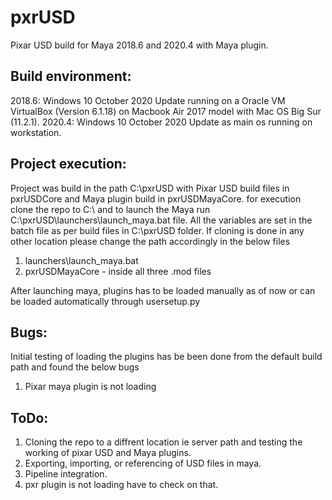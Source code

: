 # pxrUSD
Pixar USD build for Maya 2018.6 and 2020.4 with Maya plugin.

## Build environment:<br/>
2018.6: Windows 10 October 2020 Update running on a Oracle VM VirtualBox (Version 6.1.18) on Macbook Air 2017 model with Mac OS Big Sur (11.2.1).
2020.4: Windows 10 October 2020 Update as main os running on workstation.

## Project execution:<br/>
Project was build in the path C:\pxrUSD with Pixar USD build files in pxrUSDCore and Maya plugin build in pxrUSDMayaCore. for execution clone the repo to C:\ and to launch the Maya 
run C:\pxrUSD\launchers\launch_maya.bat file. All the variables are set in the batch file as per build files in C:\pxrUSD folder. If cloning is done in any other location please
change the path accordingly in the below files

1. launchers\launch_maya.bat
2. pxrUSDMayaCore - inside all three .mod files

After launching maya, plugins has to be loaded manually as of now or can be loaded automatically through usersetup.py

## Bugs:<br/>
Initial testing of loading the plugins has be been done from the default build path and found the below bugs

1. Pixar maya plugin is not loading

## ToDo:<br/>
1. Cloning the repo to a diffrent location ie server path and testing the working of pixar USD and Maya plugins.
2. Exporting, importing, or referencing of USD files in maya.
3. Pipeline integration.
4. pxr plugin is not loading have to check on that.

